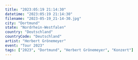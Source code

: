 ```yaml
---
title: "2023:05:19 21:14:30"
datetime: "2023:05:19 21:14:30"
filename: "2023-05-19_21-14-30.jpg"
city: "Dortmund"
state: "Nordrhein-Westfalen"
country: "Deutschland"
countryCode: "Deutschland"
artist: "Herbert Grönemeyer"
event: "Tour 2023"
tags: ["2023", "Dortmund", "Herbert Grönemeyer", "Konzert"]
---
```

